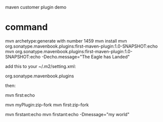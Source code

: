 maven customer plugin demo

# command

mvn archetype:generate with number 1459
mvn install
mvn org.sonatype.mavenbook.plugins:first-maven-plugin:1.0-SNAPSHOT:echo
mvn org.sonatype.mavenbook.plugins:first-maven-plugin:1.0-SNAPSHOT:echo -Decho.message="The Eagle has Landed"


add this to your ~/.m2/setting.xml:

<pluginGroups>
        <pluginGroup>org.sonatype.mavenbook.plugins</pluginGroup>
</pluginGroups>

then:

mvn first:echo

mvn myPlugin:zip-fork
mvn first:zip-fork

mvn firstant:echo
mvn firstant:echo -Dmessage="my world"




